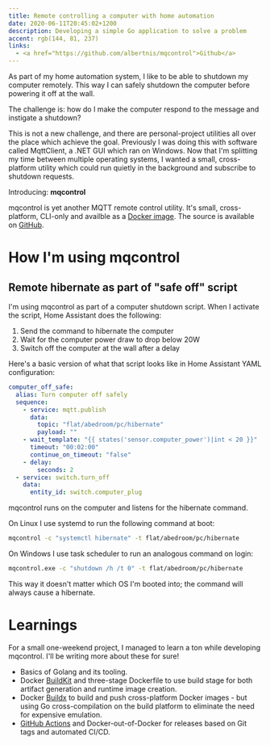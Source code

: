 ```yaml
---
title: Remote controlling a computer with home automation
date: 2020-06-11T20:45:02+1200
description: Developing a simple Go application to solve a problem
accent: rgb(144, 81, 237)
links:
  - <a href="https://github.com/albertnis/mqcontrol">Github</a>
---
```


As part of my home automation system, I like to be able to shutdown my computer remotely. This way I can safely shutdown the computer before powering it off at the wall.

The challenge is: how do I make the computer respond to the message and instigate a shutdown?

This is not a new challenge, and there are personal-project utilities all over the place which achieve the goal. Previously I was doing this with software called MqttClient, a .NET GUI which ran on Windows. Now that I'm splitting my time between multiple operating systems, I wanted a small, cross-platform utility which could run quietly in the background and subscribe to shutdown requests.

Introducing: **mqcontrol**

mqcontrol is yet another MQTT remote control utility. It's small, cross-platform, CLI-only and availble as a [Docker image][mqcontrol-dockerhub]. The source is available on [GitHub][mqcontrol-github].

# How I'm using mqcontrol

## Remote hibernate as part of "safe off" script

I'm using mqcontrol as part of a computer shutdown script. When I activate the script, Home Assistant does the following:

1. Send the command to hibernate the computer
1. Wait for the computer power draw to drop below 20W
1. Switch off the computer at the wall after a delay

Here's a basic version of what that script looks like in Home Assistant YAML configuration:

```yaml
computer_off_safe:
  alias: Turn computer off safely
  sequence:
    - service: mqtt.publish
      data:
        topic: "flat/abedroom/pc/hibernate"
        payload: ""
    - wait_template: "{{ states('sensor.computer_power')|int < 20 }}"
      timeout: "00:02:00"
      continue_on_timeout: "false"
    - delay:
        seconds: 2
  - service: switch.turn_off
    data:
      entity_id: switch.computer_plug
```

mqcontrol runs on the computer and listens for the hibernate command.

On Linux I use systemd to run the following command at boot:

```bash
mqcontrol -c "systemctl hibernate" -t flat/abedroom/pc/hibernate
```

On Windows I use task scheduler to run an analogous command on login:

```bash
mqcontrol.exe -c "shutdown /h /t 0" -t flat/abedroom/pc/hibernate
```

This way it doesn't matter which OS I'm booted into; the command will always cause a hibernate.

##

# Learnings

For a small one-weekend project, I managed to learn a ton while developing mqcontrol. I'll be writing more about these for sure!

- Basics of Golang and its tooling.
- Docker [BuildKit][buildkit] and three-stage Dockerfile to use build stage for both artifact generation and runtime image creation.
- Docker [Buildx][buildx] to build and push cross-platform Docker images - but using Go cross-compilation on the build platform to eliminate the need for expensive emulation.
- [GitHub Actions][actions] and Docker-out-of-Docker for releases based on Git tags and automated CI/CD.

[mqcontrol-github]: https://github.com/albertnis/mqcontrol
[mqcontrol-dockerhub]: https://hub.docker.com/r/albertnis/mqcontrol
[buildkit]: https://docs.docker.com/develop/develop-images/build_enhancements/
[buildx]: https://github.com/docker/buildx
[actions]: https://github.com/features/actions
